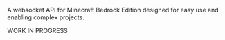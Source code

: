 A websocket API for Minecraft Bedrock Edition designed for easy use and enabling complex projects.

WORK IN PROGRESS
